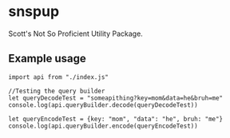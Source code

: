 # snspup
Scott's Not So Proficient Utility Package. 

## Example usage
```
import api from "./index.js"

//Testing the query builder
let queryDecodeTest = "someapithing?key=mom&data=he&bruh=me"
console.log(api.queryBuilder.decode(queryDecodeTest))

let queryEncodeTest = {key: "mom", "data": "he", bruh: "me"}
console.log(api.queryBuilder.encode(queryEncodeTest))
```